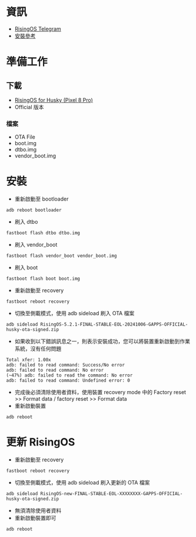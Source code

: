 # 資訊
- [RisingOS Telegram](https://t.me/RisingOS_news)
- [安裝參考](https://droidwin.com/install-evolution-x-android-13-rom-on-pixel-6a-6-6-pro-video/)
# 準備工作
## 下載
- [RisingOS for Husky (Pixel 8 Pro)](https://sourceforge.net/projects/risingos-for-husky/)
- Official 版本
### 檔案
- OTA File
- boot.img
- dtbo.img
- vendor_boot.img
# 安裝
- 重新啟動至 bootloader
```
adb reboot bootloader
```
- 刷入 dtbo
```
fastboot flash dtbo dtbo.img
```
- 刷入 vendor_boot
```
fastboot flash vendor_boot vendor_boot.img
```
- 刷入 boot
```
fastboot flash boot boot.img
```
- 重新啟動至 recovery
```
fastboot reboot recovery
```
- 切換至側載模式，使用 adb sideload 刷入 OTA 檔案
```
adb sideload RisingOS-5.2.1-FINAL-STABLE-EOL-20241006-GAPPS-OFFICIAL-husky-ota-signed.zip
```
- 如果收到以下錯誤訊息之一，則表示安裝成功，您可以將裝置重新啟動到作業系統，沒有任何問題
```
Total xfer: 1.00x
adb: failed to read command: Success/No error
adb: failed to read command: No error
(~47%) adb: failed to read the command: No error
adb: failed to read command: Undefined error: 0
```
- 完成後必須清除使用者資料，使用裝置 recovery mode 中的 Factory reset >> Format data / factory reset >> Format data
- 重新啟動裝置
```
adb reboot
```
# 更新 RisingOS
- 重新啟動至 recovery
```
fastboot reboot recovery
```
- 切換至側載模式，使用 adb sideload 刷入更新的 OTA 檔案
```
adb sideload RisingOS-new-FINAL-STABLE-EOL-XXXXXXXX-GAPPS-OFFICIAL-husky-ota-signed.zip
```
- 無須清除使用者資料
- 重新啟動裝置即可
```
adb reboot
```
